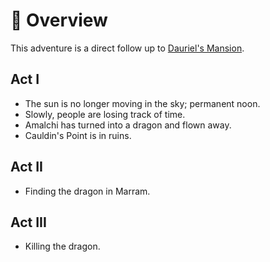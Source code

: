 # 🔐 Overview

This adventure is a direct follow up to [Dauriel's Mansion](../dauriels-mansion/index.md).

## Act I

- The sun is no longer moving in the sky; permanent noon.
- Slowly, people are losing track of time.
- Amalchi has turned into a dragon and flown away.
- Cauldin's Point is in ruins.

## Act II

- Finding the dragon in Marram.

## Act III

- Killing the dragon.
